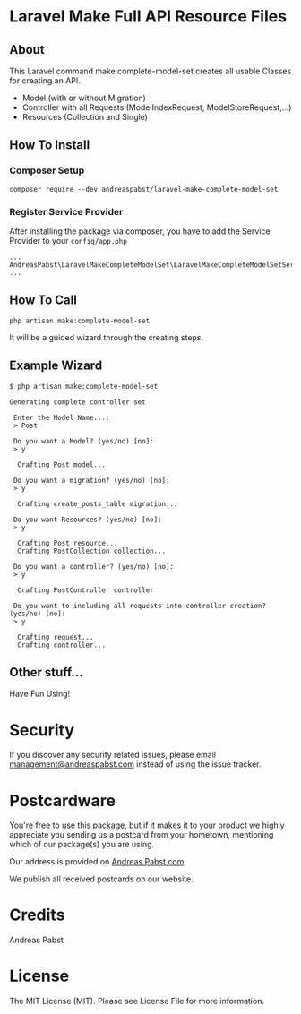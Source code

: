 # Laravel Make Full API Resource Files

## About
This Laravel command make:complete-model-set creates all usable Classes
for creating an API.

- Model (with or without Migration)
- Controller with all Requests (ModelIndexRequest, ModelStoreRequest,...)
- Resources (Collection and Single) 

## How To Install

### Composer Setup
`composer require --dev andreaspabst/laravel-make-complete-model-set`

### Register Service Provider
After installing the package via composer, you have to add the Service Provider to your `config/app.php`
```
...
AndreasPabst\LaravelMakeCompleteModelSet\LaravelMakeCompleteModelSetServiceProvider::class,
...
```

## How To Call
`php artisan make:complete-model-set`

It will be a guided wizard through the creating steps.

## Example Wizard

```
$ php artisan make:complete-model-set

Generating complete controller set 

 Enter the Model Name...:
 > Post 

 Do you want a Model? (yes/no) [no]:
 > y

  Crafting Post model...

 Do you want a migration? (yes/no) [no]:
 > y

  Crafting create_posts_table migration...

 Do you want Resources? (yes/no) [no]:
 > y

  Crafting Post resource...
  Crafting PostCollection collection...

 Do you want a controller? (yes/no) [no]:
 > y

  Crafting PostController controller

 Do you want to including all requests into controller creation? (yes/no) [no]:
 > y

  Crafting request...
  Crafting controller...

```

## Other stuff...
Have Fun Using!

# Security
If you discover any security related issues, please email management@andreaspabst.com instead of using the issue tracker.

# Postcardware
You're free to use this package, but if it makes it to your product we highly appreciate you sending us a postcard from your hometown, mentioning which of our package(s) you are using.

Our address is provided on [Andreas Pabst.com](https://www.andreaspabst.com)

We publish all received postcards on our website.

# Credits
Andreas Pabst

# License
The MIT License (MIT). Please see License File for more information.